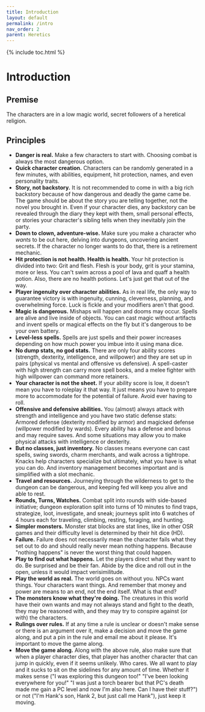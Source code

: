 ```yaml
---
title: Introduction
layout: default
permalink: /intro
nav_order: 2
parent: Heretics
---
```

{% include toc.html %}

# Introduction
## Premise 
The characters are in a low magic world, secret followers of a heretical religion. 

## Principles

- **Danger is real.** Make a few characters to start with. Choosing combat is always the most dangerous option. 
- **Quick character creation.** Characters can be randomly generated in a few minutes, with abilities, equipment, hit protection, names, and even personality traits. 
- **Story, not backstory.** It is not recommended to come in with a big rich backstory because of how dangerous and deadly the game came be. The game should be about the story you are telling together, not the novel you brought in. Even if your character dies, any backstory can be revealed through the diary they kept with them, small personal effects, or stories your character's sibling tells when they inevitably join the party.  
- **Down to clown, adventure-wise.** Make sure you make a character who *wants* to be out here, delving into dungeons, uncovering ancient secrets. If the character no longer wants to do that, there is a retirement mechanic.
- **Hit protection is not health. Health is health.** Your hit protection is divided into two: Grit and flesh. Flesh is your body, grit is your stamina, more or less. You can't swim across a pool of lava and quaff a health potion. Also, there are no health potions. Let's just get that out of the way.
- **Player ingenuity over character abilities.** As in real life, the only way to guarantee victory is with ingenuity, cunning, cleverness, planning, and overwhelming force. Luck is fickle and your modifiers aren't that good.
- **Magic is dangerous.** Mishaps will happen and dooms may occur. Spells are alive and live inside of objects. You can cast magic without artifacts and invent spells or magical effects on the fly but it's dangerous to be your own battery.
- **Level-less spells.** Spells are just spells and their power increases depending on how much power you imbue into it using mana dice.
- **No dump stats, no god stats.** There are only four ability scores (strength, dexterity, intelligence, and willpower) and they are set up in pairs (physical vs mental and offensive vs defensive). A spell-caster with high strength can carry more spell books, and a melee fighter with high willpower can command more retainers.
- **Your character is not the sheet.** If your ability score is low, it doesn't mean you have to roleplay it that way. It just means you have to prepare more to accommodate for the potential of failure. Avoid ever having to roll.
- **Offensive and defensive abilities.** You (almost) always attack with strength and intelligence and you have two static defense stats: Armored defense (dexterity modified by armor) and magicked defense (willpower modified by wards). Every ability has a defense and bonus and may require saves. And some situations may allow you to make physical attacks with intelligence or dexterity. 
- **But no classes, just inventory.** No classes means everyone can cast spells, swing swords, charm merchants, and walk across a tightrope. Knacks help characters specialize but ultimately, what you have is what you can do. And inventory management becomes important and is simplified with a slot mechanic. 
- **Travel and resources.** Journeying through the wilderness to get to the dungeon can be dangerous, and keeping fed will keep you alive and able to rest. 
- **Rounds, Turns, Watches.** Combat split into rounds with side-based initiative; dungeon exploration split into turns of 10 minutes to find traps, strategize, loot, investigate, and sneak; journeys split into 6 watches of 4 hours each for traveling, climbing, resting, foraging, and hunting.
- **Simpler monsters.** Monster stat blocks are stat lines, like in other OSR games and their difficulty level is determined by their hit dice (HD).
- **Failure.** Failure does not necessarily mean the character fails what they set out to do and should really never mean nothing happens. Because "nothing happens" is never the worst thing that could happen.
- **Play to find out what happens.** Let the players direct what they want to do. Be surprised and be their fan. Abide by the dice and roll out in the open, unless it would impact verisimilitude. 
- **Play the world as real.** The world goes on without you. NPCs want things. Your characters want things. And remember that money and power are means to an end, not the end itself. What is that end?
- **The monsters know what they're doing.** The creatures in this world have their own wants and may not always stand and fight to the death, they may be reasoned with, and they may try to conspire against (or with) the characters. 
- **Rulings over rules.** If at any time a rule is unclear or doesn't make sense or there is an argument over it, make a decision and move the game along, and put a pin in the rule and email me about it please. It's important to move the game along.
- **Move the game along.** Along with the above rule, also make sure that when a player character dies, that player has another character that can jump in quickly, even if it seems unlikely. Who cares. We all want to play and it sucks to sit on the sidelines for any amount of time. Whether it makes sense ("I was exploring this dungeon too!" "I've been looking everywhere for you!" "I was just a torch bearer but that PC's death made me gain a PC level and now I'm also here. Can I have their stuff?") or not ("I'm Hank's son, Hank 2, but just call me Hank"), just keep it moving. 